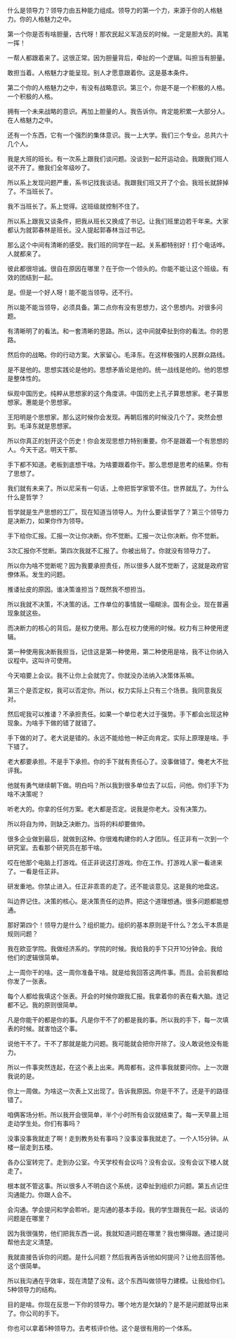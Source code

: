 什么是领导力？领导力由五种能力组成。领导力的第一个力，来源于你的人格魅力。你的人格魅力之中。

第一个你是否有啥胆量，古代呀！那农民起义军造反的时候。一定是胆大的。真笔一挥！

一帮人都跟着来了。这很正常。因为胆量背后，牵扯的一个逻辑。叫担当有胆量。

敢担当着。人格魅力才能呈现。别人才愿意跟着你。这是基本条件。

第二个你的人格魅力之中，有没有战略意识。第三个，你是不是一个积极的人格。一个积极的人格。

拥有一个未来战略的意识。再加上胆量的人。我告诉你。肯定能积累一大部分人。在人格魅力之中。

还有一个东西，它有一个强烈的集体意识。我一上大学。我们三个专业。总共六十几个人。

我是大班的班长。有一次系上跟我们谈问题。没谈到一起开运动会。我跟我们班人说不开了。撤我们全年级吵了。

所以系上发现问题严重，系书记找我谈话。我跟我们班又开了个会。我班长就辞掉了。不当班长了。

我不当班长了。系上觉得。这班级就控制不住了。

所以系上跟我又谈条件，把我从班长又换成了书记。让我们班里边若干年来。大家都认为就郭春林是班长。没人提起郭春林当过书记。

那么这个中间有清晰的感受。我们班的同学在一起。关系都特别好！打个电话哗。人就都来了。

彼此都很坦诚。很自在原因在哪里？在于你一个领头的。你能不能让这个班级。有效的团结到一起。

是。但是一个好人呀！能不能当领导。还不行。

所以能不能当领导，必须具备。第二点你有没有思想力，这个思想内。对很多问题。

有清晰明了的看法。和一套清晰的思路。所以，这中间就牵扯到你的看法。你的思路。

然后你的战略。你的行动方案。大家留心。毛泽东。在这样极强的人民群众路线。

是不是他的。思想实践论是他的。思想矛盾论是他的。统一战线是他的。他的思想是整体性的。

纵观中国历史。纯粹从思想家的这个角度讲。中国历史上孔子算思想家。老子算思想家。惠能是个思想家。

王阳明是个思想家。那么这时候你会发现。再朝后推的时候没几个了。突然会想到。毛泽东就是思想家。

所以你真正的划开这个历史！你会发现思想力特别重要。你不是跟着一个有思想的人。今天干这。明天干那。

手下都不知道。老板到底想干啥。为啥要跟着你干。那么思想是思考的结果。你有了思想了。

我们就有未来了。所以尼采有一句话，上帝把哲学家管不住。世界就乱了。为什么什么是哲学？

哲学就是生产思想的工厂。现在知道当领导人。为什么要读哲学了？第三个领导力是决断力，如果你作为领导。

手下给你汇报。汇报一次让你决断。你不觉断。汇报一次让你决断。你不觉断。

3次汇报你不觉断。第四次我就不汇报了。你被出局了。你就没有领导力了。

所以你为啥不觉断呢？因为我要承担责任，所以很多人就不觉断了，这就是政府官僚体系。发生的问题。

推诿扯皮的原因。谁决策谁担当？既然我不想担当。

所以我就不决策，不决策的话。工作单位的事情就一塌糊涂。国有企业。现在普遍现象就这些。

而决断力的核心的背后。是权力使用。那么在权力使用的时候。权力有三种使用逻辑。

第一种使用我决断我担当，记住这是第一种使用，第二种使用是啥，我不让你纳入议程中。这叫许可使用。

今天咱要上会议。我不让你上会就完了。你就没办法纳入决策体系嘛。

第三个是否定权，我可以否定你。所以，权力实际上只有三个场景。我同意我反对。

然后呢我可以推诿？不承担责任。如果一个单位老大过于强势。手下都会出现这种现象。为啥手下做的错了就错了。

手下做的对了。老大说是错的。永远不能给他一种正向肯定。实际上原理是啥。手下错了。

老大都要承担。不是手下承担。你的手下就有责任心了。没事做错了。俺老大不批评我。

他就有勇气继续朝下做。明白吗？所以我到很多单位去了以后，问他。你们手下为啥不决策呢？

听老大的。你拿的任何方案。老大都是否定。说我是你老大。没有决策力。

所以将自为帅，则缺乏决断力。当将的料却要做帅。

很多企业做到最后，就做到这种。你很难构建你的人才团队。任正非有一次到一个研究室。去看那个研究员在那干啥。

哎在他那个电脑上打游戏。任正非说这打游戏。你在工作。打游戏人家一看进来了。一看是任正非。

研发重地。你禁止进入。任正非乖乖的走了。还不能谈意见。这是我的地盘这。

叫边界记住。决策的核心。是决策责任的边界。把这个道理想通。很多问题都能想通。

那好第四个！领导力是什么？组织能力。组织的基本原则是干什么？怎么干本质是规则问题？

我在欧亚学院。我做经济系的。学院的时候。我给我的手下只开10分钟会。我给他们的逻辑很简单。

上一周你干的啥。这一周你准备干啥。就是给我回答这两件事。而且。会前我都给你发了一张表。

每个人都给我填这个张表。开会的时候你跟我汇报。我拿着你的表在看大脑。连记都不记。我的原则很简单。

凡是你能干的都是你的事。凡是你干不了的都是我的事。所以我的手下，每一次填表的时候。就害怕这个事。

说他干不了。干不了那就是能力问题。我可能就会把你开除了。没人敢说他没有能力。

所以一件事突然连起，在这个表上出来。两周都有。这件事我就要问你。上一次跟我说的是。

你上一周做。为啥这一次表上又出现了。告诉我原因。你是干不了。还是干的路径错了。

咱俩客场分析。所以我开会很简单，半个小时所有会议就结束了。每一天早晨上班走动学生处。你们有事吗？

没事没事我就走了啊！走到教务处有事吗？没事没事我就走了。一个人15分钟。从楼一层走到五楼。

各办公室转完了。走到办公室。今天学校有会议吗？没有会议。没有会议下楼人就走了。

根本就不管这事。所以很多人不明白这个系统，这牵扯到组织力问题。第五点记住沟通能力。你跟人会不。

会沟通。学会提问和学会聆听。是沟通的基本手段。我的学生跟我在一起。谈话的问题是在哪里？

因为我很强势，他们把我东西一说。我就知道问题在哪里？我也懒得跟。通过提问帮他去定义清楚。

我就直接告诉你的问题。是什么问题？然后我再告诉他如何提问？让他去回答他。这个很简单。

所以我沟通在乎效率，现在清楚了没有。这个东西叫做领导力建模。让我给你们。5种领导力的结构。

目的是啥。你现在反思一下你的领导力。哪个地方是欠缺的？是不是问题就导出来了。你公司的手下。

你也可以拿着5种领导力。去考核评价他。这个是很有用的一个体系。